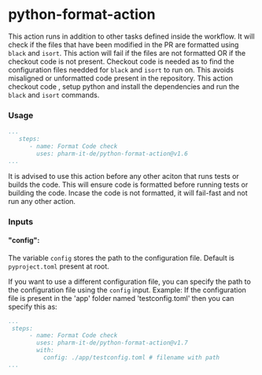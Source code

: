 # python-format-action

This action runs in addition to other tasks defined inside the workflow. It will check if the files that have been modified in the PR are formatted using `black` and `isort`.
This action will fail if the files are not formatted OR if the checkout code is not present.
Checkout code is needed as to find the configuration files needded for `black` and `isort` to run on.
This avoids misaligned or unformatted code present in the repository.
This action checkout code , setup python and install the dependencies and run the `black` and `isort` commands.

### Usage

```yaml
...
   steps:
      - name: Format Code check
        uses: pharm-it-de/python-format-action@v1.6
...
```
It is advised to use this action before any other aciton that runs tests or builds the code.
This will ensure code is formatted before running tests or building the code. 
Incase the code is not formatted, it will fail-fast and not run any other action.

### Inputs

#### "config":
The variable `config` stores the path to the configuration file. Default is `pyproject.toml` present at root.

If you want to use a different configuration file, you can specify the path to the configuration file using the `config` input.
Example: If the configuration file is present in the 'app' folder named 'testconfig.toml' then you can specify this as:

```yaml
...
 steps:
      - name: Format Code check
        uses: pharm-it-de/python-format-action@v1.7
        with:
          config: ./app/testconfig.toml # filename with path
...
```
